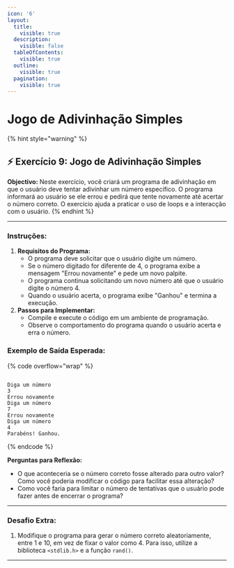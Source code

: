 ```yaml
---
icon: '6'
layout:
  title:
    visible: true
  description:
    visible: false
  tableOfContents:
    visible: true
  outline:
    visible: true
  pagination:
    visible: true
---
```


# Jogo de Adivinhação Simples

{% hint style="warning" %}
## ⚡️ Exercício 9:  Jogo de Adivinhação Simples



**Objectivo:** Neste exercício, você criará um programa de adivinhação em que o usuário deve tentar adivinhar um número específico. O programa informará ao usuário se ele errou e pedirá que tente novamente até acertar o número correto. O exercício ajuda a praticar o uso de loops e a interacção com o usuário.
{% endhint %}



***



### **Instruções:**

1. **Requisitos do Programa:**
   * O programa deve solicitar que o usuário digite um número.
   * Se o número digitado for diferente de 4, o programa exibe a mensagem "Errou novamente" e pede um novo palpite.
   * O programa continua solicitando um novo número até que o usuário digite o número 4.
   * Quando o usuário acerta, o programa exibe "Ganhou" e termina a execução.
2. **Passos para Implementar:**
   * Compile e execute o código em um ambiente de programação.
   * Observe o comportamento do programa quando o usuário acerta e erra o número.

### **Exemplo de Saída Esperada:**

{% code overflow="wrap" %}
```

Diga um número
3
Errou novamente
Diga um número
7
Errou novamente
Diga um número
4
Parabéns! Ganhou.

```
{% endcode %}

**Perguntas para Reflexão:**

* O que aconteceria se o número correto fosse alterado para outro valor? Como você poderia modificar o código para facilitar essa alteração?
* Como você faria para limitar o número de tentativas que o usuário pode fazer antes de encerrar o programa?



***



### **Desafio Extra:**

1. Modifique o programa para gerar o número correto aleatoriamente, entre 1 e 10, em vez de fixar o valor como 4. Para isso, utilize a biblioteca `<stdlib.h>` e a função `rand()`.



***

